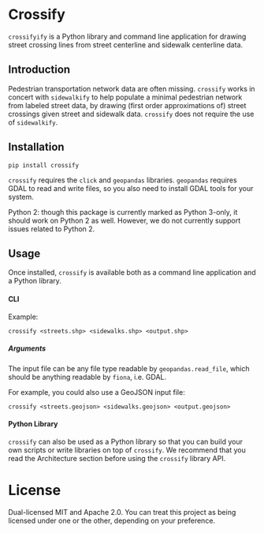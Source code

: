 # Crossify

`crossifyify` is a Python library and command line application for drawing
street crossing lines from street centerline and sidewalk centerline data.

## Introduction

Pedestrian transportation network data are often missing. `crossify` works in
concert with `sidewalkify` to help populate a minimal pedestrian network from
labeled street data, by drawing (first order approximations of) street
crossings given street and sidewalk data. `crossify` does not require the use
of `sidewalkify`.

## Installation

`pip install crossify`

`crossify` requires the `click` and `geopandas` libraries.
`geopandas` requires GDAL to read and write files, so you also need to install
GDAL tools for your system.

Python 2: though this package is currently marked as Python 3-only, it should
work on Python 2 as well. However, we do not currently support issues related
to Python 2.

## Usage

Once installed, `crossify` is available both as a command line application
and a Python library.

#### CLI

Example:

    crossify <streets.shp> <sidewalks.shp> <output.shp>

##### Arguments

The input file can be any file type readable by `geopandas.read_file`, which
should be anything readable by `fiona`, i.e. GDAL.

For example, you could also use a GeoJSON input file:

    crossify <streets.geojson> <sidewalks.geojson> <output.geojson>

#### Python Library

`crossify` can also be used as a Python library so that you can build your
own scripts or write libraries on top of `crossify`. We recommend that you
read the Architecture section before using the `crossify` library API.

# License

Dual-licensed MIT and Apache 2.0. You can treat this project as being licensed
under one or the other, depending on your preference.

